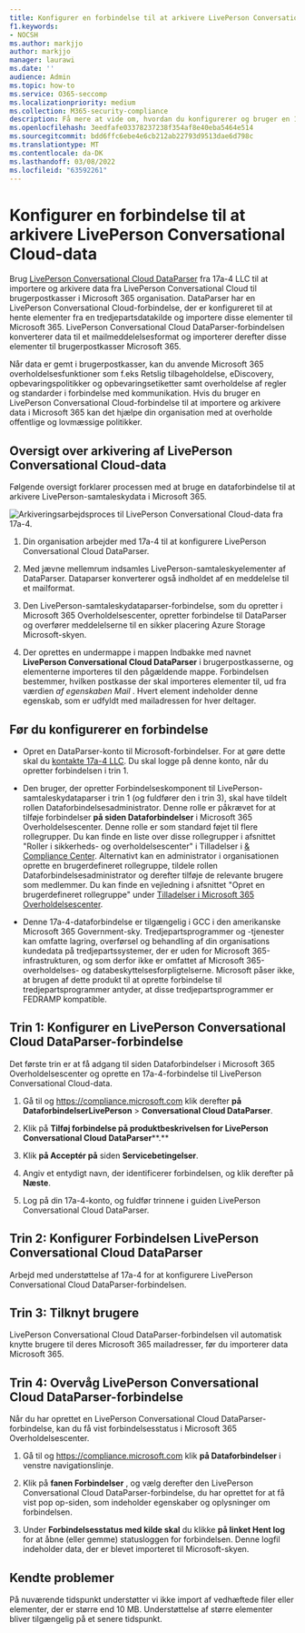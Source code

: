 ```yaml
---
title: Konfigurer en forbindelse til at arkivere LivePerson Conversational Cloud-data i Microsoft 365
f1.keywords:
- NOCSH
ms.author: markjjo
author: markjjo
manager: laurawi
ms.date: ''
audience: Admin
ms.topic: how-to
ms.service: O365-seccomp
ms.localizationpriority: medium
ms.collection: M365-security-compliance
description: Få mere at vide om, hvordan du konfigurerer og bruger en 17a-4 LivePerson Conversational Cloud DataParser-forbindelse til at importere og arkivere LivePerson Conversational Cloud-data i Microsoft 365.
ms.openlocfilehash: 3eedfafe03378237238f354af8e40eba5464e514
ms.sourcegitcommit: bdd6ffc6ebe4e6cb212ab22793d9513dae6d798c
ms.translationtype: MT
ms.contentlocale: da-DK
ms.lasthandoff: 03/08/2022
ms.locfileid: "63592261"
---
```

# <a name="set-up-a-connector-to-archive-liveperson-conversational-cloud-data"></a>Konfigurer en forbindelse til at arkivere LivePerson Conversational Cloud-data

Brug [LivePerson Conversational Cloud DataParser](https://www.17a-4.com/liveperson-dataparser/) fra 17a-4 LLC til at importere og arkivere data fra LivePerson Conversational Cloud til brugerpostkasser i Microsoft 365 organisation. DataParser har en LivePerson Conversational Cloud-forbindelse, der er konfigureret til at hente elementer fra en tredjepartsdatakilde og importere disse elementer til Microsoft 365. LivePerson Conversational Cloud DataParser-forbindelsen konverterer data til et mailmeddelelsesformat og importerer derefter disse elementer til brugerpostkasser Microsoft 365.

Når data er gemt i brugerpostkasser, kan du anvende Microsoft 365 overholdelsesfunktioner som f.eks Retslig tilbageholdelse, eDiscovery, opbevaringspolitikker og opbevaringsetiketter samt overholdelse af regler og standarder i forbindelse med kommunikation. Hvis du bruger en LivePerson Conversational Cloud-forbindelse til at importere og arkivere data i Microsoft 365 kan det hjælpe din organisation med at overholde offentlige og lovmæssige politikker.

## <a name="overview-of-archiving-liveperson-conversational-cloud-data"></a>Oversigt over arkivering af LivePerson Conversational Cloud-data

Følgende oversigt forklarer processen med at bruge en dataforbindelse til at arkivere LivePerson-samtaleskydata i Microsoft 365.

![Arkiveringsarbejdsproces til LivePerson Conversational Cloud-data fra 17a-4.](../media/LiveEngageDataParserConnectorWorkflow.png)

1. Din organisation arbejder med 17a-4 til at konfigurere LivePerson Conversational Cloud DataParser.

2. Med jævne mellemrum indsamles LivePerson-samtaleskyelementer af DataParser. Dataparser konverterer også indholdet af en meddelelse til et mailformat.

3. Den LivePerson-samtaleskydataparser-forbindelse, som du opretter i Microsoft 365 Overholdelsescenter, opretter forbindelse til DataParser og overfører meddelelserne til en sikker placering Azure Storage Microsoft-skyen.

4. Der oprettes en undermappe i mappen Indbakke med navnet **LivePerson Conversational Cloud DataParser** i brugerpostkasserne, og elementerne importeres til den pågældende mappe. Forbindelsen bestemmer, hvilken postkasse der skal importeres elementer til, ud fra værdien *af egenskaben Mail* . Hvert element indeholder denne egenskab, som er udfyldt med mailadressen for hver deltager.

## <a name="before-you-set-up-a-connector"></a>Før du konfigurerer en forbindelse

- Opret en DataParser-konto til Microsoft-forbindelser. For at gøre dette skal du [kontakte 17a-4 LLC](https://www.17a-4.com/contact/). Du skal logge på denne konto, når du opretter forbindelsen i trin 1.

- Den bruger, der opretter Forbindelseskomponent til LivePerson-samtaleskydataparser i trin 1 (og fuldfører den i trin 3), skal have tildelt rollen Dataforbindelsesadministrator. Denne rolle er påkrævet for at tilføje forbindelser **på siden Dataforbindelser** i Microsoft 365 Overholdelsescenter. Denne rolle er som standard føjet til flere rollegrupper. Du kan finde en liste over disse rollegrupper i afsnittet "Roller i sikkerheds- og overholdelsescenter" i Tilladelser i [& Compliance Center](../security/office-365-security/permissions-in-the-security-and-compliance-center.md#roles-in-the-security--compliance-center). Alternativt kan en administrator i organisationen oprette en brugerdefineret rollegruppe, tildele rollen Dataforbindelsesadministrator og derefter tilføje de relevante brugere som medlemmer. Du kan finde en vejledning i afsnittet "Opret en brugerdefineret rollegruppe" under [Tilladelser i Microsoft 365 Overholdelsescenter](microsoft-365-compliance-center-permissions.md#create-a-custom-role-group).

- Denne 17a-4-dataforbindelse er tilgængelig i GCC i den amerikanske Microsoft 365 Government-sky. Tredjepartsprogrammer og -tjenester kan omfatte lagring, overførsel og behandling af din organisations kundedata på tredjepartssystemer, der er uden for Microsoft 365-infrastrukturen, og som derfor ikke er omfattet af Microsoft 365-overholdelses- og databeskyttelsesforpligtelserne. Microsoft påser ikke, at brugen af dette produkt til at oprette forbindelse til tredjepartsprogrammer antyder, at disse tredjepartsprogrammer er FEDRAMP kompatible.

## <a name="step-1-set-up-a-liveperson-conversational-cloud-dataparser-connector"></a>Trin 1: Konfigurer en LivePerson Conversational Cloud DataParser-forbindelse

Det første trin er at få adgang til siden Dataforbindelser i Microsoft 365 Overholdelsescenter og oprette en 17a-4-forbindelse til LivePerson Conversational Cloud-data.

1. Gå til og <https://compliance.microsoft.com> klik derefter **på DataforbindelserLivePerson** >  **Conversational Cloud DataParser**.

2. Klik på **Tilføj forbindelse på produktbeskrivelsen for LivePerson Conversational Cloud DataParser****.**

3. Klik **på Acceptér på** siden **Servicebetingelser**.

4. Angiv et entydigt navn, der identificerer forbindelsen, og klik derefter på **Næste**.

5. Log på din 17a-4-konto, og fuldfør trinnene i guiden LivePerson Conversational Cloud DataParser.

## <a name="step-2-configure-the-liveperson-conversational-cloud-dataparser-connector"></a>Trin 2: Konfigurer Forbindelsen LivePerson Conversational Cloud DataParser

Arbejd med understøttelse af 17a-4 for at konfigurere LivePerson Conversational Cloud DataParser-forbindelsen.

## <a name="step-3-map-users"></a>Trin 3: Tilknyt brugere

LivePerson Conversational Cloud DataParser-forbindelsen vil automatisk knytte brugere til deres Microsoft 365 mailadresser, før du importerer data Microsoft 365.

## <a name="step-4-monitor-the-liveperson-conversational-cloud-dataparser-connector"></a>Trin 4: Overvåg LivePerson Conversational Cloud DataParser-forbindelse

Når du har oprettet en LivePerson Conversational Cloud DataParser-forbindelse, kan du få vist forbindelsesstatus i Microsoft 365 Overholdelsescenter.

1. Gå til og <https://compliance.microsoft.com> klik **på Dataforbindelser** i venstre navigationslinje.

2. Klik på **fanen Forbindelser** , og vælg derefter den LivePerson Conversational Cloud DataParser-forbindelse, du har oprettet for at få vist pop op-siden, som indeholder egenskaber og oplysninger om forbindelsen.

3. Under **Forbindelsesstatus med kilde skal** du klikke **på linket Hent log** for at åbne (eller gemme) statusloggen for forbindelsen. Denne logfil indeholder data, der er blevet importeret til Microsoft-skyen.

## <a name="known-issues"></a>Kendte problemer

På nuværende tidspunkt understøtter vi ikke import af vedhæftede filer eller elementer, der er større end 10 MB. Understøttelse af større elementer bliver tilgængelig på et senere tidspunkt.
